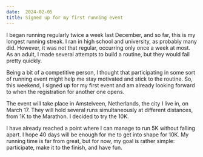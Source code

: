 ```yaml
---
date:  2024-02-05
title: Signed up for my first running event
---
```


I began running regularly twice a week last December, and so far, this is my longest running streak. I ran in high school and university, as probably many did. However, it was not that regular, occurring only once a week at most. As an adult, I made several attempts to build a routine, but they would fail pretty quickly.

Being a bit of a competitive person, I thought that participating in some sort of running event might help me stay motivated and stick to the routine. So, this weekend, I signed up for my first event and am already looking forward to when the registration for another one opens.

The event will take place in Amstelveen, Netherlands, the city I live in, on March 17. They will hold several runs simultaneously at different distances, from 1K to the Marathon. I decided to try the 10K.

I have already reached a point where I can manage to run 5K without falling apart. I hope 40 days will be enough for me to get into shape for 10K. My running time is far from great, but for now, my goal is rather simple: participate, make it to the finish, and have fun.
